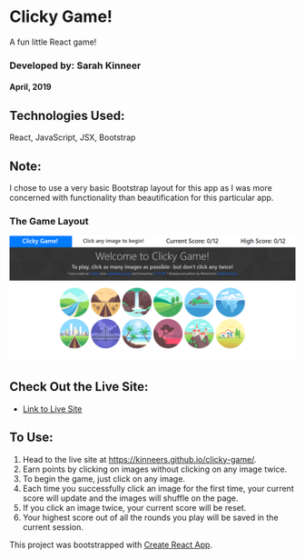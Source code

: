 # Clicky Game!
A fun little React game!

### Developed by: Sarah Kinneer
#### April, 2019

## Technologies Used:
React, JavaScript, JSX, Bootstrap

## Note:
I chose to use a very basic Bootstrap layout for this app as I was more concerned with functionality than beautification for this particular app.

### The Game Layout
![The game layout](gamepic.png)

## Check Out the Live Site:
- [Link to Live Site](https://kinneers.github.io/clicky-game/)

## To Use:
1. Head to the live site at https://kinneers.github.io/clicky-game/.
2. Earn points by clicking on images without clicking on any image twice.
3. To begin the game, just click on any image.
4. Each time you successfully click an image for the first time, your current score will update and the images will shuffle on the page.
5. If you click an image twice, your current score will be reset.
6. Your highest score out of all the rounds you play will be saved in the current session.

This project was bootstrapped with [Create React App](https://github.com/facebook/create-react-app).
